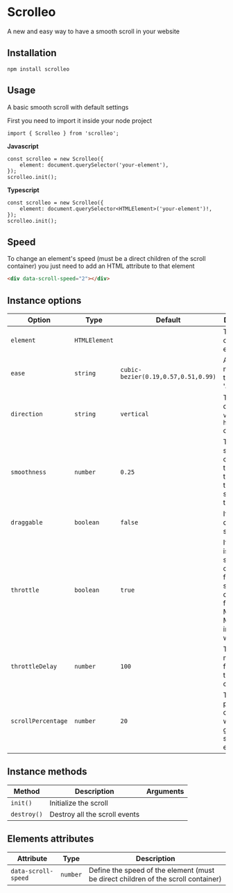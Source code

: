 # Scrolleo
A new and easy way to have a smooth scroll in your website

## Installation

```
npm install scrolleo
```

## Usage

A basic smooth scroll with default settings

First you need to import it inside your node project
```JS
import { Scrolleo } from 'scrolleo';
```

**Javascript**
```JS
const scrolleo = new Scrolleo({
	element: document.querySelector('your-element'),
});
scrolleo.init();
```

**Typescript**
```TS
const scrolleo = new Scrolleo({
	element: document.querySelector<HTMLElement>('your-element')!,
});
scrolleo.init();
```

## Speed

To change an element's speed (must be a direct children of the scroll container) you just need to add an HTML attribute to that element

```HTML
<div data-scroll-speed="2"></div>
```

## Instance options

|Option|Type|Default|Description|
|---|---|---|---|
|`element`|`HTMLElement`||The Scroll container element|
|`ease`|`string`|`cubic-bezier(0.19,0.57,0.51,0.99)`|An easing method for the scroll 'animation'|
|`direction`|`string`|`vertical`|The scroll direction `vertical` or `horizontal` only|
|`smoothness`|`number`|`0.25`|The smoothness of the scroll, the higher the number the smoother the scroll|
|`draggable`|`boolean`|`false`|If we can drag to scroll|
|`throttle`|`boolean`|`true`|If the scroll is throttled so the user can't scroll for a specfic delay (great for Apple Magic Mouse and infinite wheel)|
|`throttleDelay`|`number`|`100`|The delay in milliseconds for which the user can't scroll|
|`scrollPercentage`|`number`|`20`|The percentage of the window that gets scrolled each time|

## Instance methods

|Method|Description|Arguments|
|---|---|---|
|`init()`|Initialize the scroll||
|`destroy()`|Destroy all the scroll events||

## Elements attributes

|Attribute|Type|Description|
|---|---|---|
|`data-scroll-speed`|`number`|Define the speed of the element (must be direct children of the scroll container)|